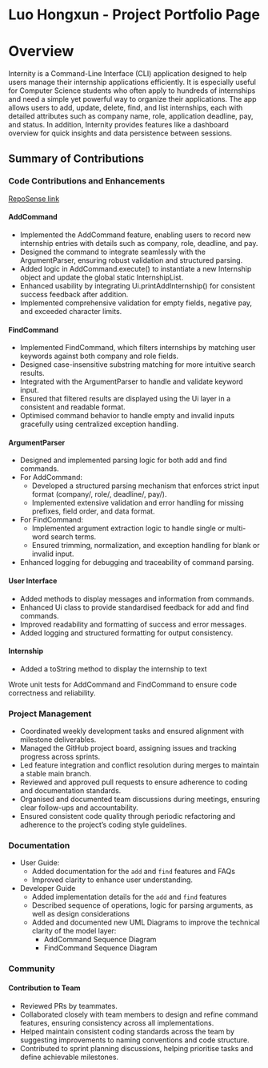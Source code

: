 # Luo Hongxun - Project Portfolio Page

# Overview
Internity is a Command-Line Interface (CLI) application designed to help users manage their internship applications efficiently.
It is especially useful for Computer Science students who often apply to hundreds of internships and need a simple yet powerful
way to organize their applications.
The app allows users to add, update, delete, find, and list internships, each with detailed
attributes such as company name, role, application deadline, pay, and status. In addition, Internity provides features
like a dashboard overview for quick insights and data persistence between sessions.

## Summary of Contributions

### Code Contributions and Enhancements
[RepoSense link](https://nus-cs2113-ay2526s1.github.io/tp-dashboard/?search=&sort=groupTitle&sortWithin=title&timeframe=commit&mergegroup=&groupSelect=groupByRepos&breakdown=true&checkedFileTypes=docs~functional-code~test-code~other&since=2025-09-19T00%3A00%3A00&filteredFileName=&tabOpen=true&tabType=authorship&tabAuthor=BestBearrr&tabRepo=AY2526S1-CS2113-W14-4%2Ftp%5Bmaster%5D&authorshipIsMergeGroup=false&authorshipFileTypes=docs~functional-code~test-code&authorshipIsBinaryFileTypeChecked=false&authorshipIsIgnoredFilesChecked=false)

#### AddCommand

* Implemented the AddCommand feature, enabling users to record new internship entries with details such as company, role, deadline, and pay.
* Designed the command to integrate seamlessly with the ArgumentParser, ensuring robust validation and structured parsing.
* Added logic in AddCommand.execute() to instantiate a new Internship object and update the global static InternshipList.
* Enhanced usability by integrating Ui.printAddInternship() for consistent success feedback after addition.
* Implemented comprehensive validation for empty fields, negative pay, and exceeded character limits.

#### FindCommand

* Implemented FindCommand, which filters internships by matching user keywords against both company and role fields.
* Designed case-insensitive substring matching for more intuitive search results.
* Integrated with the ArgumentParser to handle and validate keyword input.
* Ensured that filtered results are displayed using the Ui layer in a consistent and readable format.
* Optimised command behavior to handle empty and invalid inputs gracefully using centralized exception handling.

#### ArgumentParser

* Designed and implemented parsing logic for both add and find commands.
* For AddCommand:
    * Developed a structured parsing mechanism that enforces strict input format (company/, role/, deadline/, pay/).
    * Implemented extensive validation and error handling for missing prefixes, field order, and data format.
* For FindCommand:
    * Implemented argument extraction logic to handle single or multi-word search terms.
    * Ensured trimming, normalization, and exception handling for blank or invalid input.
* Enhanced logging for debugging and traceability of command parsing.

#### User Interface
* Added methods to display messages and information from commands.  
* Enhanced Ui class to provide standardised feedback for add and find commands.
* Improved readability and formatting of success and error messages.
* Added logging and structured formatting for output consistency.

#### Internship
* Added a toString method to display the internship to text

Wrote unit tests for AddCommand and FindCommand to ensure code correctness and reliability.

### Project Management
* Coordinated weekly development tasks and ensured alignment with milestone deliverables.
* Managed the GitHub project board, assigning issues and tracking progress across sprints.
* Led feature integration and conflict resolution during merges to maintain a stable main branch.
* Reviewed and approved pull requests to ensure adherence to coding and documentation standards.
* Organised and documented team discussions during meetings, ensuring clear follow-ups and accountability.
* Ensured consistent code quality through periodic refactoring and adherence to the project’s coding style guidelines.

### Documentation
* User Guide:
  * Added documentation for the `add` and `find` features and FAQs
  * Improved clarity to enhance user understanding.
* Developer Guide
  * Added implementation details for the `add` and `find` features
  * Described sequence of operations, logic for parsing arguments, as well as design considerations
  * Added and documented new UML Diagrams to improve the technical clarity of the model layer:
    * AddCommand Sequence Diagram
    * FindCommand Sequence Diagram

### Community

#### Contribution to Team
- Reviewed PRs by teammates.
- Collaborated closely with team members to design and refine command features, ensuring consistency across all implementations.
- Helped maintain consistent coding standards across the team by suggesting improvements to naming conventions and code structure.
- Contributed to sprint planning discussions, helping prioritise tasks and define achievable milestones.
